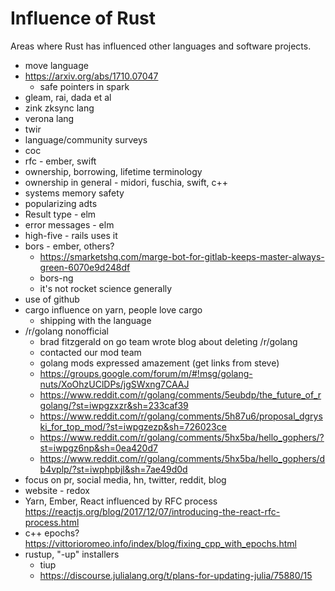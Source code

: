 # Influence of Rust

Areas where Rust has influenced other languages and software projects.

- move language
- https://arxiv.org/abs/1710.07047
  - safe pointers in spark
- gleam, rai, dada et al
- zink zksync lang
- verona lang
- twir
- language/community surveys
- coc
- rfc - ember, swift
- ownership, borrowing, lifetime terminology
- ownership in general - midori, fuschia, swift, c++
- systems memory safety
- popularizing adts
- Result type - elm
- error messages - elm
- high-five - rails uses it
- bors - ember, others?
  - https://smarketshq.com/marge-bot-for-gitlab-keeps-master-always-green-6070e9d248df
  - bors-ng
  - it's not rocket science generally
- use of github
- cargo influence on yarn, people love cargo
  - shipping with the language
- /r/golang nonofficial
  - brad fitzgerald on go team wrote blog about deleting /r/golang
  - contacted our mod team
  - golang mods expressed amazement (get links from steve)
  - https://groups.google.com/forum/m/#!msg/golang-nuts/XoOhzUClDPs/jgSWxng7CAAJ
  - https://www.reddit.com/r/golang/comments/5eubdp/the_future_of_rgolang/?st=iwpgzxzr&sh=233caf39
  - https://www.reddit.com/r/golang/comments/5h87u6/proposal_dgryski_for_top_mod/?st=iwpgzezp&sh=726023ce
  - https://www.reddit.com/r/golang/comments/5hx5ba/hello_gophers/?st=iwpgz6np&sh=0ea420d7
  - https://www.reddit.com/r/golang/comments/5hx5ba/hello_gophers/db4vplp/?st=iwphpbjl&sh=7ae49d0d
- focus on pr, social media, hn, twitter, reddit, blog
- website - redox
- Yarn, Ember, React influenced by RFC process https://reactjs.org/blog/2017/12/07/introducing-the-react-rfc-process.html
- c++ epochs? https://vittorioromeo.info/index/blog/fixing_cpp_with_epochs.html
- rustup, "-up" installers
  - tiup
  - https://discourse.julialang.org/t/plans-for-updating-julia/75880/15